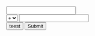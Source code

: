 <html>
 <head>
 <title> GTulator </title>
 <script type= "text/javascript">
 
 function chanf(g,f,o){
 var an;
 switch(o){
 case '+':
 an=parseInt(g)+parseInt(f);alert(an);
 break;
 case '-':
 an=parseInt(g)-parseInt(f);alert(an);
 break;
 case '*':
 an=parseInt(g)*parseInt(f);alert(an);
 break;
 case '/':
 an=parseInt(g)/parseInt(f);alert(an);
 break;
 default:
 alert(an);
 }
 }
 </script>
 </head>
 <body>
 <form action="/tre" method="get">
  <label for="fname"></label><br>
  <input type="number" id="a" name="a"><br>
  <select id="op" name="op">
  <option value=+>+</option>
  <option value=->-</option>
  <option value=*>*</option>
  <option value=/>/</option>
</select>
  <input type="number" id="b" name="b"><br>
   <input type = "button" onclick = "chanf(a.value,b.value,op.value)" value = "teest">
   <input type="submit" value="Submit">
  </form>
  </body>
</html>
